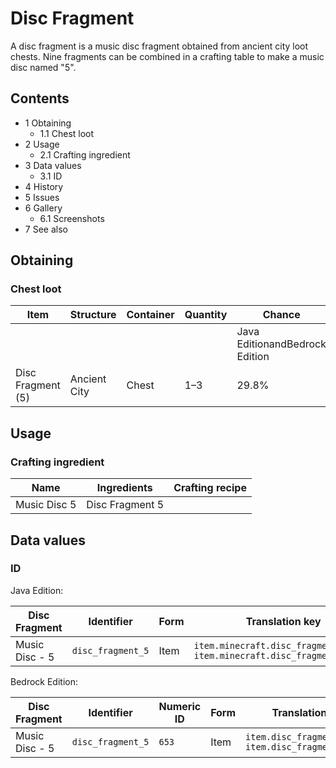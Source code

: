 # Disc Fragment
A disc fragment is a music disc fragment obtained from ancient city loot chests. Nine fragments can be combined in a crafting table to make a music disc named "5".

## Contents
- 1 Obtaining
	- 1.1 Chest loot
- 2 Usage
	- 2.1 Crafting ingredient
- 3 Data values
	- 3.1 ID
- 4 History
- 5 Issues
- 6 Gallery
	- 6.1 Screenshots
- 7 See also

## Obtaining
### Chest loot
| Item              | Structure    | Container | Quantity | Chance                         |
|-------------------|--------------|-----------|----------|--------------------------------|
|                   |              |           |          | Java EditionandBedrock Edition |
| Disc Fragment (5) | Ancient City | Chest     | 1–3      | 29.8%                          |

## Usage
### Crafting ingredient
| Name         | Ingredients     | Crafting recipe |
|--------------|-----------------|-----------------|
| Music Disc 5 | Disc Fragment 5 |                 |

## Data values
### ID
Java Edition:

| Disc Fragment  | Identifier        | Form | Translation key                                                            |
|----------------|-------------------|------|----------------------------------------------------------------------------|
| Music Disc - 5 | `disc_fragment_5` | Item | `item.minecraft.disc_fragment_5`<br/>`item.minecraft.disc_fragment_5.desc` |

Bedrock Edition:

| Disc Fragment  | Identifier        | Numeric ID | Form | Translation key                                           |
|----------------|-------------------|------------|------|-----------------------------------------------------------|
| Music Disc - 5 | `disc_fragment_5` | `653`      | Item | `item.disc_fragment.name`<br/>`item.disc_fragment_5.desc` |

